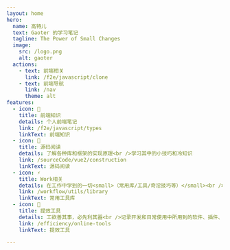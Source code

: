 ```yaml
---
layout: home
hero:
  name: 高特儿
  text: Gaoter 的学习笔记
  tagline: The Power of Small Changes
  image:
    src: /logo.png
    alt: gaoter
  actions:
    - text: 前端相关
      link: /f2e/javascript/clone
    - text: 前端导航
      link: /nav
      theme: alt
features:
  - icon: 📖
    title: 前端知识
    details: 个人前端笔记
    link: /f2e/javascript/types
    linkText: 前端知识
  - icon: 📘
    title: 源码阅读
    details: 了解各种库和框架的实现原理<br />学习其中的小技巧和冷知识
    link: /sourceCode/vue2/construction
    linkText: 源码阅读
  - icon: ⚡️
    title: Work相关
    details: 在工作中学到的一切<small>（常用库/工具/奇淫技巧等）</small><br />配合 CV 大法来更好的摸鱼
    link: /workflow/utils/library
    linkText: 常用工具库
  - icon: 🧰
    title: 提效工具
    details: 工欲善其事，必先利其器<br />记录开发和日常使用中所用到的软件、插件、扩展等
    link: /efficiency/online-tools
    linkText: 提效工具

---
```





